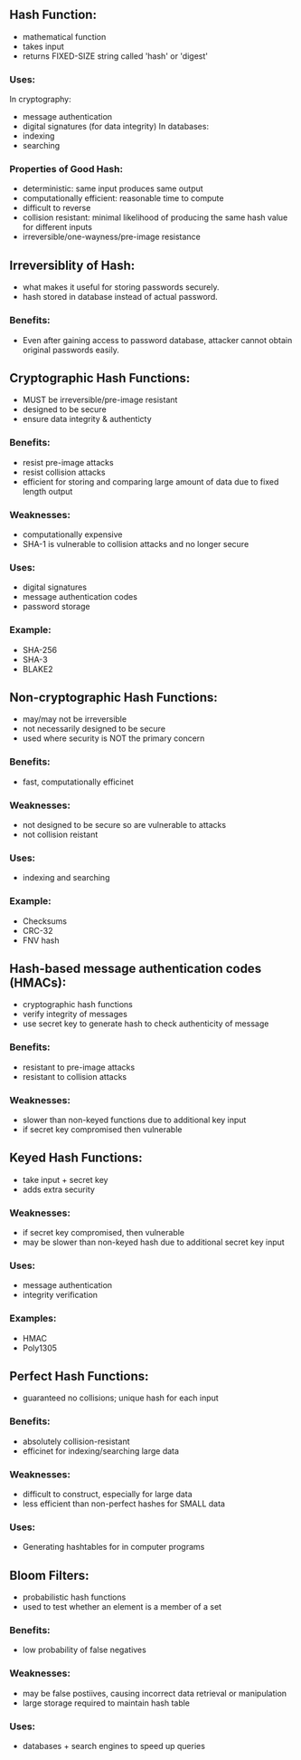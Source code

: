 ## Hash Function:
-  mathematical function
- takes input
- returns FIXED-SIZE string called 'hash' or 'digest'

### Uses:
In cryptography:
- message authentication
- digital signatures (for data integrity)
In databases:
- indexing
- searching

### Properties of Good Hash:
- deterministic: same input produces same output
- computationally efficient: reasonable time to compute
- difficult to reverse
- collision resistant: minimal likelihood of producing the same hash value for different inputs
- irreversible/one-wayness/pre-image resistance

## Irreversiblity of Hash:
- what makes it useful for storing passwords securely.
- hash stored in database instead of actual password.
### Benefits:
- Even after gaining access to password database, attacker cannot obtain original passwords easily.

## Cryptographic Hash Functions:
- MUST be irreversible/pre-image resistant
- designed to be secure
- ensure data integrity & authenticty
### Benefits:
- resist pre-image attacks
- resist collision attacks
- efficient for storing and comparing large amount of data due to fixed length output
### Weaknesses:
- computationally expensive
- SHA-1 is vulnerable to collision attacks and no longer secure
### Uses:
- digital signatures
- message authentication codes
- password storage
### Example:
- SHA-256
- SHA-3
- BLAKE2

## Non-cryptographic Hash Functions:
- may/may not be irreversible
- not necessarily designed to be secure
- used where security is NOT the primary concern
### Benefits:
- fast, computationally efficinet
### Weaknesses:
- not designed to be secure so are vulnerable to attacks
- not collision reistant
### Uses:
-  indexing and searching
### Example:
- Checksums
- CRC-32
- FNV hash

## Hash-based message authentication codes (HMACs):
- cryptographic hash functions
- verify integrity of messages
- use secret key to generate hash to check authenticity of message
### Benefits:
- resistant to pre-image attacks
- resistant to collision attacks
### Weaknesses:
- slower than non-keyed functions due to additional key input
- if secret key compromised then vulnerable

## Keyed Hash Functions:
- take input + secret key
- adds extra security
### Weaknesses:
- if secret key compromised, then vulnerable
- may be slower than non-keyed hash due to additional secret key input
### Uses:
- message authentication 
- integrity verification
### Examples:
- HMAC 
- Poly1305

## Perfect Hash Functions:
- guaranteed no collisions; unique hash for each input
### Benefits:
- absolutely collision-resistant
- efficinet for indexing/searching large data
### Weaknesses:
- difficult to construct, especially for large data
- less efficient than non-perfect hashes for SMALL data
### Uses:
- Generating hashtables for in computer programs

## Bloom Filters:
- probabilistic hash functions
- used to test whether an element is a member of a set
### Benefits:
- low probability of false negatives
### Weaknesses:
- may be false postiives, causing incorrect data retrieval or manipulation
- large storage required to maintain hash table
### Uses:
- databases + search engines to speed up queries